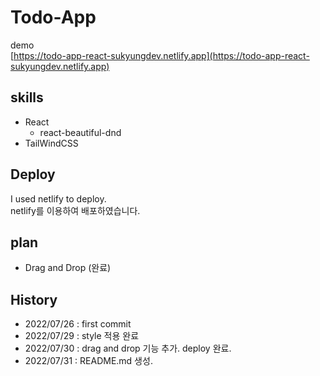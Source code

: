 # Todo-App

demo  
[https://todo-app-react-sukyungdev.netlify.app](https://todo-app-react-sukyungdev.netlify.app)

## skills

-   React
    -   react-beautiful-dnd
-   TailWindCSS

## Deploy

I used netlify to deploy.  
netlify를 이용하여 배포하였습니다.

## plan

-   Drag and Drop (완료)

## History

-   2022/07/26 : first commit
-   2022/07/29 : style 적용 완료
-   2022/07/30 : drag and drop 기능 추가. deploy 완료.
-   2022/07/31 : README.md 생성.
